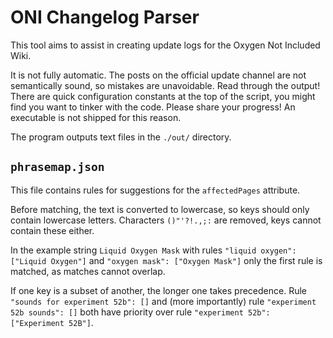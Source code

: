 # ONI Changelog Parser

This tool aims to assist in creating update logs for the Oxygen Not Included Wiki.

It is not fully automatic. The posts on the official update channel are not semantically sound, so mistakes are unavoidable. Read through the output! There are quick configuration constants at the top of the script, you might find you want to tinker with the code. Please share your progress! An executable is not shipped for this reason.

The program outputs text files in the `./out/` directory.

## `phrasemap.json`

This file contains rules for suggestions for the `affectedPages` attribute.

Before matching, the text is converted to lowercase, so keys should only contain lowercase letters. Characters `()"'?!.,;:` are removed, keys cannot contain these either.

In the example string `Liquid Oxygen Mask` with rules `"liquid oxygen": ["Liquid Oxygen"]` and `"oxygen mask": ["Oxygen Mask"]` only the first rule is matched, as matches cannot overlap.

If one key is a subset of another, the longer one takes precedence. Rule `"sounds for experiment 52b": []` and (more importantly) rule `"experiment 52b sounds": []` both have priority over rule `"experiment 52b": ["Experiment 52B"]`.